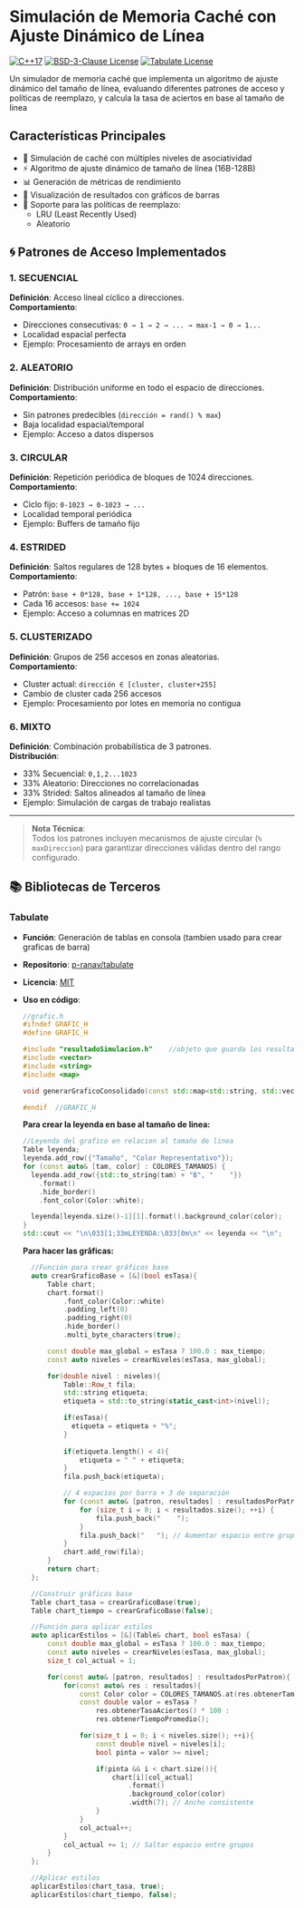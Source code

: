 # Simulación de Memoria Caché con Ajuste Dinámico de Línea

[![C++17](https://img.shields.io/badge/C%2B%2B-17-00599C?logo=cplusplus&logoColor=white)](https://isocpp.org/)
[![BSD-3-Clause License](https://img.shields.io/badge/Licencia-BSD%203--Clause-blue.svg)](https://opensource.org/licenses/BSD-3-Clause)
[![Tabulate License](https://img.shields.io/badge/Tabulate-MIT-green)](https://github.com/p-ranav/tabulate/blob/master/LICENSE)

Un simulador de memoria caché que implementa un algoritmo de ajuste dinámico del tamaño de línea, evaluando diferentes patrones de acceso y políticas de reemplazo, y calcula la tasa de aciertos
en base al tamaño de linea

## Características Principales

- 🧠 Simulación de caché con múltiples niveles de asociatividad
- ⚡ Algoritmo de ajuste dinámico de tamaño de línea (16B-128B)
- 📊 Generación de métricas de rendimiento
- 🎨 Visualización de resultados con gráficos de barras
- 🧩 Soporte para las políticas de reemplazo:
  - LRU (Least Recently Used)
  - Aleatorio

## 🌀 Patrones de Acceso Implementados

### 1. **SECUENCIAL**
**Definición**: Acceso lineal cíclico a direcciones.  
**Comportamiento**:  
- Direcciones consecutivas: `0 → 1 → 2 → ... → max-1 → 0 → 1...`  
- Localidad espacial perfecta  
- Ejemplo: Procesamiento de arrays en orden  

### 2. **ALEATORIO**  
**Definición**: Distribución uniforme en todo el espacio de direcciones.  
**Comportamiento**:  
- Sin patrones predecibles (`dirección = rand() % max`)  
- Baja localidad espacial/temporal  
- Ejemplo: Acceso a datos dispersos  

### 3. **CIRCULAR**  
**Definición**: Repetición periódica de bloques de 1024 direcciones.  
**Comportamiento**:  
- Ciclo fijo: `0-1023 → 0-1023 → ...`  
- Localidad temporal periódica  
- Ejemplo: Buffers de tamaño fijo  

### 4. **ESTRIDED**  
**Definición**: Saltos regulares de 128 bytes + bloques de 16 elementos.  
**Comportamiento**:  
- Patrón: `base + 0*128, base + 1*128, ..., base + 15*128`  
- Cada 16 accesos: `base += 1024`  
- Ejemplo: Acceso a columnas en matrices 2D  

### 5. **CLUSTERIZADO**  
**Definición**: Grupos de 256 accesos en zonas aleatorias.  
**Comportamiento**:  
- Cluster actual: `dirección ∈ [cluster, cluster+255]`  
- Cambio de cluster cada 256 accesos  
- Ejemplo: Procesamiento por lotes en memoria no contigua  

### 6. **MIXTO**  
**Definición**: Combinación probabilística de 3 patrones.  
**Distribución**:  
- 33% Secuencial: `0,1,2...1023`  
- 33% Aleatorio: Direcciones no correlacionadas  
- 33% Strided: Saltos alineados al tamaño de línea  
- Ejemplo: Simulación de cargas de trabajo realistas  

---

> **Nota Técnica**:  
> Todos los patrones incluyen mecanismos de ajuste circular (`% maxDireccion`) para garantizar direcciones válidas dentro del rango configurado.

## 📚 Bibliotecas de Terceros

### Tabulate
- **Función**: Generación de tablas en consola (tambien usado para crear graficas de barra)
- **Repositorio**: [p-ranav/tabulate](https://github.com/p-ranav/tabulate)
- **Licencia**: [MIT](THIRD-PARTY-LICENSES#tabulate)
- **Uso en código**:

  ```cpp
  //grafic.h
  #ifndef GRAFIC_H
  #define GRAFIC_H

  #include "resultadoSimulacion.h"    //objeto que guarda los resultados obtenidos
  #include <vector>
  #include <string>
  #include <map>

  void generarGraficoConsolidado(const std::map<std::string, std::vector<ResultadoSimulacion>>& resultadosPorPatron);

  #endif  //GRAFIC_H  
  ```
  **Para crear la leyenda en base al tamaño de linea:**
  ```cpp
  //Leyenda del grafico en relacion al tamaño de linea
  Table leyenda;
  leyenda.add_row({"Tamaño", "Color Representativo"});
  for (const auto& [tam, color] : COLORES_TAMANOS) {
    leyenda.add_row({std::to_string(tam) + "B", "    "})
      .format()
      .hide_border()
      .font_color(Color::white);

    leyenda[leyenda.size()-1][1].format().background_color(color);
  }
  std::cout << "\n\033[1;33mLEYENDA:\033[0m\n" << leyenda << "\n";
  ```

  **Para hacer las grâficas:**

  ```cpp
    //Función para crear gráficos base
    auto crearGraficoBase = [&](bool esTasa){
        Table chart;
        chart.format()
            .font_color(Color::white)
            .padding_left(0)
            .padding_right(0)
            .hide_border()
            .multi_byte_characters(true);

        const double max_global = esTasa ? 100.0 : max_tiempo;
        const auto niveles = crearNiveles(esTasa, max_global);

        for(double nivel : niveles){
            Table::Row_t fila;
            std::string etiqueta;
            etiqueta = std::to_string(static_cast<int>(nivel));

            if(esTasa){
              etiqueta = etiqueta + "%";
            }
            
            if(etiqueta.length() < 4){
                etiqueta = " " + etiqueta;
            }
            fila.push_back(etiqueta);

            // 4 espacios por barra + 3 de separación
            for (const auto& [patron, resultados] : resultadosPorPatron) {
                for (size_t i = 0; i < resultados.size(); ++i) {
                    fila.push_back("    ");
                }
                fila.push_back("   "); // Aumentar espacio entre grupos
            }
            chart.add_row(fila);
        }
        return chart;
    };

    //Construir gráficos base
    Table chart_tasa = crearGraficoBase(true);
    Table chart_tiempo = crearGraficoBase(false);

    //Función para aplicar estilos
    auto aplicarEstilos = [&](Table& chart, bool esTasa) {
        const double max_global = esTasa ? 100.0 : max_tiempo;
        const auto niveles = crearNiveles(esTasa, max_global);
        size_t col_actual = 1;

        for(const auto& [patron, resultados] : resultadosPorPatron){
            for(const auto& res : resultados){
                const Color color = COLORES_TAMANOS.at(res.obtenerTamanoLinea());
                const double valor = esTasa ? 
                    res.obtenerTasaAciertos() * 100 : 
                    res.obtenerTiempoPromedio();

                for(size_t i = 0; i < niveles.size(); ++i){
                    const double nivel = niveles[i];
                    bool pinta = valor >= nivel;

                    if(pinta && i < chart.size()){
                        chart[i][col_actual]
                            .format()
                            .background_color(color)
                            .width(7); // Ancho consistente
                    }
                }
                col_actual++;
            }
            col_actual += 1; // Saltar espacio entre grupos
        }
    };

    //Aplicar estilos
    aplicarEstilos(chart_tasa, true);
    aplicarEstilos(chart_tiempo, false);
  ```
  
